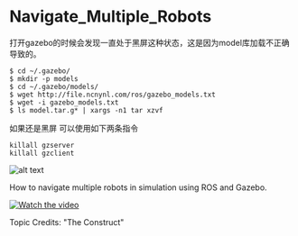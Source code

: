 # Navigate_Multiple_Robots
打开gazebo的时候会发现一直处于黑屏这种状态，这是因为model库加载不正确导致的。
```
$ cd ~/.gazebo/
$ mkdir -p models
$ cd ~/.gazebo/models/
$ wget http://file.ncnynl.com/ros/gazebo_models.txt
$ wget -i gazebo_models.txt
$ ls model.tar.g* | xargs -n1 tar xzvf
```
如果还是黑屏 可以使用如下两条指令
```
killall gzserver
killall gzclient
```
![alt text](https://raw.githubusercontent.com/Pallav1299/Navigate_Multiple_Robots/master/thumbnail.png)

How to navigate multiple robots in simulation using ROS and Gazebo.

[![Watch the video](https://drive.google.com/file/d/14nKAhJnAltBh2-BE7m0fL__4v2HSFjEn/view?usp=sharing)](https://www.youtube.com/watch?v=iyL_hsqjKWI)

Topic Credits:
"The Construct"
